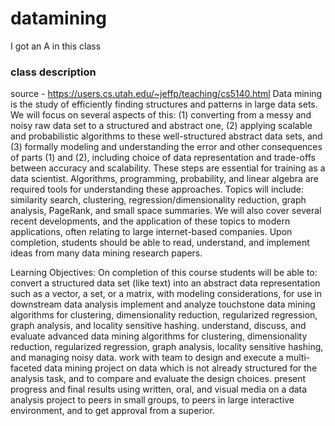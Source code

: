 # datamining
I got an A in this class

### class description
source - https://users.cs.utah.edu/~jeffp/teaching/cs5140.html
Data mining is the study of efficiently finding structures and patterns in large data sets. We will focus on several aspects of this: (1) converting from a messy and noisy raw data set to a structured and abstract one, (2) applying scalable and probabilistic algorithms to these well-structured abstract data sets, and (3) formally modeling and understanding the error and other consequences of parts (1) and (2), including choice of data representation and trade-offs between accuracy and scalability. These steps are essential for training as a data scientist.
Algorithms, programming, probability, and linear algebra are required tools for understanding these approaches.
Topics will include: similarity search, clustering, regression/dimensionality reduction, graph analysis, PageRank, and small space summaries. We will also cover several recent developments, and the application of these topics to modern applications, often relating to large internet-based companies.
Upon completion, students should be able to read, understand, and implement ideas from many data mining research papers.

Learning Objectives: On completion of this course students will be able to:
convert a structured data set (like text) into an abstract data representation such as a vector, a set, or a matrix, with modeling considerations, for use in downstream data analysis
implement and analyze touchstone data mining algorithms for clustering, dimensionality reduction, regularized regression, graph analysis, and locality sensitive hashing.
understand, discuss, and evaluate advanced data mining algorithms for clustering, dimensionality reduction, regularized regression, graph analysis, locality sensitive hashing, and managing noisy data.
work with team to design and execute a multi-faceted data mining project on data which is not already structured for the analysis task, and to compare and evaluate the design choices.
present progress and final results using written, oral, and visual media on a data analysis project to peers in small groups, to peers in large interactive environment, and to get approval from a superior.
